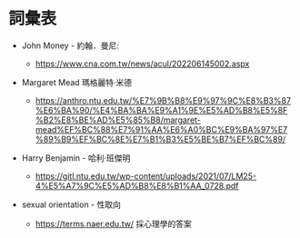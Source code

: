 # 詞彙表

* John Money - 約翰．曼尼: 
  * https://www.cna.com.tw/news/acul/202206145002.aspx

* Margaret Mead 瑪格麗特·米德
  * https://anthro.ntu.edu.tw/%E7%9B%B8%E9%97%9C%E8%B3%87%E6%BA%90/%E4%BA%BA%E9%A1%9E%E5%AD%B8%E5%8F%B2%E8%BE%AD%E5%85%B8/margaret-mead%EF%BC%88%E7%91%AA%E6%A0%BC%E9%BA%97%E7%89%B9%EF%BC%8E%E7%B1%B3%E5%BE%B7%EF%BC%89/

* Harry Benjamin - 哈利·班傑明
  * https://gitl.ntu.edu.tw/wp-content/uploads/2021/07/LM25-4%E5%A7%9C%E5%AD%B8%E8%B1%AA_0728.pdf

* sexual orientation - 性取向
  * https://terms.naer.edu.tw/ 採心理學的答案

